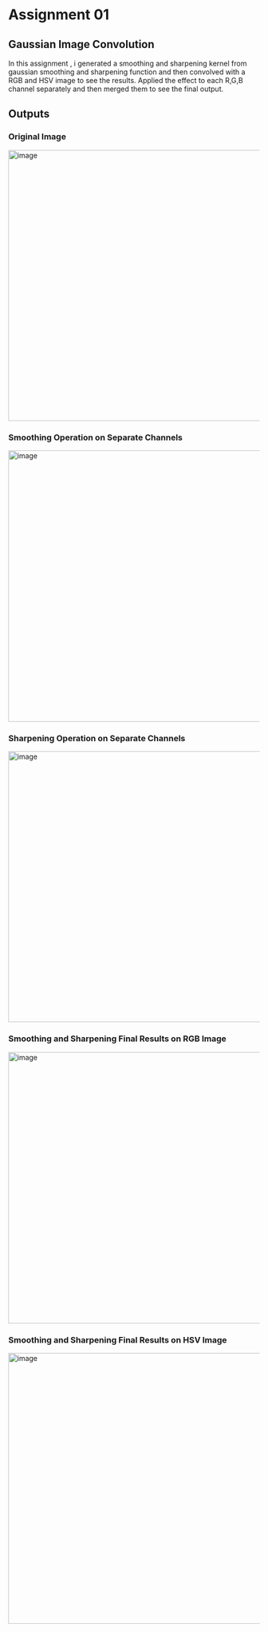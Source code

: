 <h1>Assignment 01</h1>
<h2>Gaussian Image Convolution</h2>

In this assignment , i generated a smoothing and sharpening kernel from gaussian smoothing and sharpening function and then convolved with
a RGB and HSV image to see the results. Applied the effect to each R,G,B channel separately and then merged them to see the final output.

<h2>Outputs</h2>

<h3>Original Image</h3>
<img width="514" height="542" alt="image" src="https://github.com/user-attachments/assets/0202af47-6202-4fe3-98e2-ce005a982d0d" />

<h3>Smoothing Operation on Separate Channels</h3>
<img width="1360" height="543" alt="image" src="https://github.com/user-attachments/assets/7f01cdcd-d4aa-4c93-aad7-5fb41b43d2c2" />
<h3>Sharpening Operation on Separate Channels</h3>
<img width="1356" height="542" alt="image" src="https://github.com/user-attachments/assets/9dfca971-46f6-43d3-b9e1-cf18169a3978" />
<h3>Smoothing and Sharpening Final Results on RGB Image</h3>
<img width="1360" height="543" alt="image" src="https://github.com/user-attachments/assets/546b1e53-a4e2-45b8-827b-f2a48cd8361a" />
<h3>Smoothing and Sharpening Final Results on HSV Image</h3>
<img width="1357" height="542" alt="image" src="https://github.com/user-attachments/assets/6664c40a-5594-4a4a-a7df-56f38b80ae0e" />
